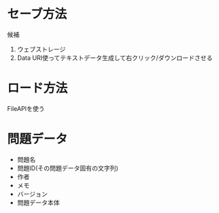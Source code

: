# セーブ方法 #
候補
1. ウェブストレージ
2. Data URI使ってテキストデータ生成して右クリック/ダウンロードさせる


# ロード方法 #
FileAPIを使う

# 問題データ #
* 問題名
* 問題ID(その問題データ固有の文字列)
* 作者
* メモ
* バージョン
* 問題データ本体
